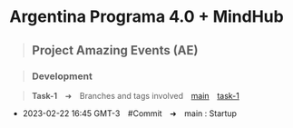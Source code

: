 # **Argentina Programa 4.0 + MindHub**

> ## Project Amazing Events (AE)

> ### Development

> **Task-1**&emsp;➜&emsp;Branches and tags involved&emsp;[main](https://github.com/CarlosArielPaz/AE_Carlos_Ariel_Paz/tree/main)&emsp;[task-1](https://github.com/CarlosArielPaz/AE_Carlos_Ariel_Paz/tree/task-1)

- 2023-02-22 16:45 GMT-3&emsp;#Commit&emsp;➜&emsp;main : Startup